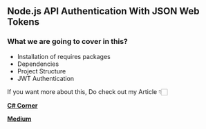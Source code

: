## Node.js API Authentication With JSON Web Tokens

### What we are going to cover in this?
 - Installation of requires packages
 - Dependencies
 - Project Structure
 - JWT Authentication

If you want more about this, Do check out my Article 👇🏻

[**C# Corner**](https://www.c-sharpcorner.com/article/node-js-api-auth-with-jwt/ "C# Corner")

[**Medium**](https://javascript.plainenglish.io/node-js-api-authentication-with-json-web-tokens-bb511f603723 "Medium")

